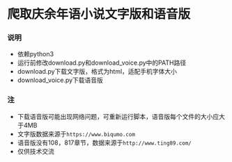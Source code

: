 # 爬取庆余年语小说文字版和语音版

### 说明
- 依赖python3
- 运行前修改download.py和download_voice.py中的PATH路径
- download.py下载文字版，格式为html，适配手机字体大小
- download_voice.py下载语音版

### 注
- 下载语音版可能出现网络问题，可重新运行脚本，语音版每个文件的大小应大于4MB
- 文字版数据来源于```https://www.biqumo.com```
- 语音版没有108，817章节，数据来源于```http://www.ting89.com/```
- 仅供技术交流
